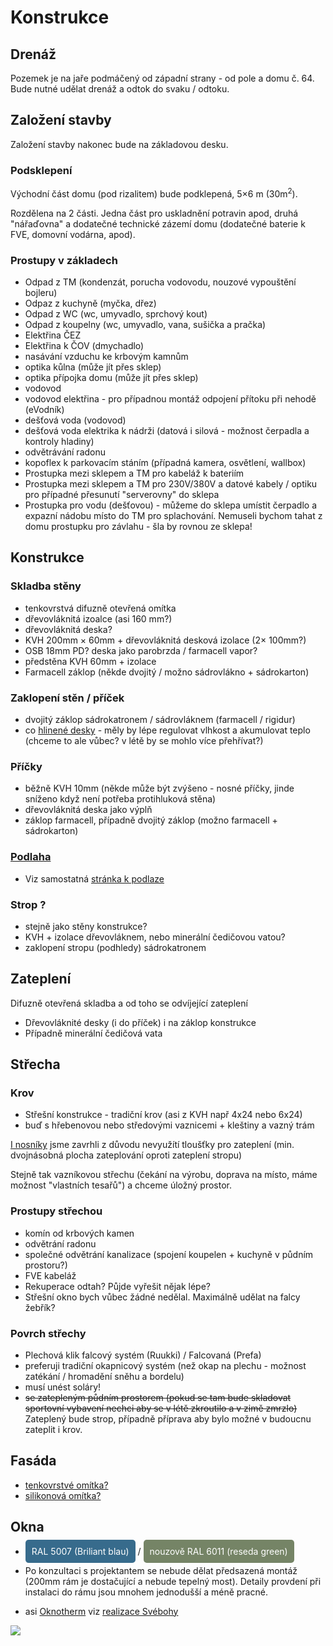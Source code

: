 # Konstrukce

## Drenáž

Pozemek je na jaře podmáčený od západní strany - od pole a domu č. 64.
Bude nutné udělat drenáž a odtok do svaku / odtoku.

## Založení stavby

Založení stavby nakonec bude na základovou desku.

### Podsklepení

Východní část domu (pod rizalitem) bude podklepená, 5×6 m (30m<sup>2</sup>).

Rozdělena na 2 části. Jedna část pro uskladnění potravin apod, druhá "nářaďovna" a dodatečné technické zázemí domu (dodatečné baterie k FVE, domovní vodárna, apod).

### Prostupy v základech

- Odpad z TM (kondenzát, porucha vodovodu, nouzové vypouštění bojleru)
- Odpaz z kuchyně (myčka, dřez)
- Odpad z WC (wc, umyvadlo, sprchový kout)
- Odpad z koupelny (wc, umyvadlo, vana, sušička a pračka)
- Elektřina ČEZ
- Elektřina k ČOV (dmychadlo)
- nasávání vzduchu ke krbovým kamnům
- optika kůlna (může jít přes sklep)
- optika přípojka domu (může jít přes sklep)
- vodovod
- vodovod elektřina - pro případnou montáž odpojení přítoku při nehodě (eVodník)
- dešťová voda (vodovod)
- dešťová voda elektrika k nádrži (datová i silová - možnost čerpadla a kontroly hladiny)
- odvětrávání radonu
- kopoflex k parkovacím stáním (případná kamera, osvětlení, wallbox)
- Prostupka mezi sklepem a TM pro kabeláž k bateriím
- Prostupka mezi sklepem a TM pro 230V/380V a datové kabely / optiku pro případné přesunutí "serverovny" do sklepa
- Prostupka pro vodu (dešťovou) - můžeme do sklepa umístit čerpadlo a expazní nádobu místo do TM pro splachování. Nemuseli bychom tahat z domu prostupku pro závlahu - šla by rovnou ze sklepa!

## Konstrukce

### Skladba stěny

- tenkovrstvá difuzně otevřená omítka
- dřevovláknitá izoalce (asi 160 mm?)
- dřevovláknitá deska?
- KVH 200mm × 60mm + dřevovláknitá desková izolace (2× 100mm?)
- OSB 18mm PD? deska jako parobrzda / farmacell vapor?
- předstěna KVH 60mm + izolace
- Farmacell záklop (někde dvojitý / možno sádrovlákno + sádrokarton)

### Zaklopení stěn / příček

- dvojitý záklop sádrokatronem / sádrovláknem (farmacell / rigidur)
- co [hlinené desky](https://www.prirodnistavba.cz/hlineny-panel-deska-tl-16-mm-13670.html) - měly by lépe regulovat
  vlhkost a akumulovat teplo (chceme to ale vůbec? v létě by se mohlo více přehřívat?)

### Příčky

- běžně KVH 10mm (někde může být zvýšeno - nosné příčky, jinde sníženo když není potřeba protihluková stěna)
- dřevovláknitá deska jako výplň
- záklop farmacell, případně dvojitý záklop (možno farmacell + sádrokarton)

### [Podlaha](./Podlaha.md)

- Viz samostatná [stránka k podlaze](./Podlaha.md)

### Strop ?

- stejně jako stěny konstrukce?
- KVH + izolace dřevovláknem, nebo minerální čedičovou vatou?
- zaklopení stropu (podhledy) sádrokatronem

## Zateplení

Difuzně otevřená skladba a od toho se odvíjející zateplení

- Dřevovláknité desky (i do příček) i na záklop konstrukce
- Případně minerální čedičová vata

## Střecha

### Krov

- Střešní konstrukce - tradiční krov (asi z KVH např 4x24 nebo 6x24)
- buď s hřebenovou nebo středovými vaznicemi + kleštiny a vazný trám

[I nosníky](https://www.pasivnidomy.cz/detaily/sikma-strecha-z-i-nosniku-v-miste-hrebene-vrcholova-vaznice-pod-konstrukci-strechy-29) jsme zavrhli z důvodu nevyužítí tloušťky pro zateplení (min. dvojnásobná plocha zateplování oproti zateplení stropu)

Stejně tak vazníkovou střechu (čekání na výrobu, doprava na místo, máme možnost "vlastních tesařů") a chceme úložný prostor.

### Prostupy střechou

- komín od krbových kamen
- odvětrání radonu
- společné odvětrání kanalizace (spojení koupelen + kuchyně v půdním prostoru?)
- FVE kabeláž
- Rekuperace odtah? Půjde vyřešit nějak lépe?
- Střešní okno bych vůbec žádné nedělal. Maximálně udělat na falcy žebřík?

### Povrch střechy

- Plechová klik falcový systém (Ruukki) / Falcovaná (Prefa)
- preferuji tradiční okapnicový systém (než okap na plechu - možnost zatékání / hromadění sněhu a bordelu)
- musí unést soláry!
- ~~se zatepleným půdním prostorem (pokud se tam bude skladovat sportovní vybavení nechci aby se v létě zkroutilo a v zimě
  zmrzlo)~~ Zateplený bude strop, případně příprava aby bylo možné v budoucnu zateplit i krov.

## Fasáda

- [tenkovrstvé omítka?](https://baumit.cz/produkty/fasadni-omitky-a-barvy/fasadni-omitky/baumit-opentop)
- [silikonová omítka?](https://knauf.com/cs-CZ/knauf-insulation/reseni/oblasti-aplikace/drevostavby/difuzne-otevrena-obvodova-stena-drevostavby)

## Okna

- <span style="color: #fff; background-color: #376B8C; padding: 10px; border-radius: 5px;">RAL 5007 (Briliant
  blau)</span> / <span style="color: #fff; background-color: #758466; padding: 10px; border-radius: 5px;">nouzově RAL
  6011 (reseda green)</span>


- Po konzultaci s projektantem se nebude dělat předsazená montáž (200mm rám je dostačující a nebude tepelný most). 
Detaily provdení při instalaci do rámu jsou mnohem jednodušší a méně pracné.
- asi [Oknotherm](https://www.oknotherm.cz/plastova-okna)
  viz [realizace Svébohy](https://www.oknotherm.cz/inspirace/plast/rodinny-dum-svebohy)

[![](https://www.oknotherm.cz/images/inspirace/plast/rodinny-dum-svebohy/xl/06.jpg?91707556)](https://www.oknotherm.cz/inspirace/plast/rodinny-dum-svebohy)